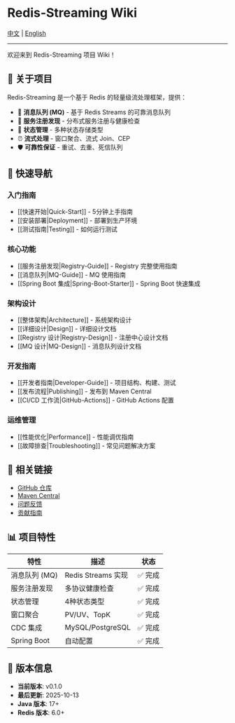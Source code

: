 # Redis-Streaming Wiki

[中文](Home) | [English](Home-en)

---

欢迎来到 Redis-Streaming 项目 Wiki！

## 📖 关于项目

Redis-Streaming 是一个基于 Redis 的轻量级流处理框架，提供：
- 🔄 **消息队列 (MQ)** - 基于 Redis Streams 的可靠消息队列
- 📡 **服务注册发现** - 分布式服务注册与健康检查
- 💾 **状态管理** - 多种状态存储类型
- ⏰ **流式处理** - 窗口聚合、流式 Join、CEP
- 🛡️ **可靠性保证** - 重试、去重、死信队列

## 🚀 快速导航

### 入门指南
- [[快速开始|Quick-Start]] - 5分钟上手指南
- [[安装部署|Deployment]] - 部署到生产环境
- [[测试指南|Testing]] - 如何运行测试

### 核心功能
- [[服务注册发现|Registry-Guide]] - Registry 完整使用指南
- [[消息队列|MQ-Guide]] - MQ 使用指南
- [[Spring Boot 集成|Spring-Boot-Starter]] - Spring Boot 快速集成

### 架构设计
- [[整体架构|Architecture]] - 系统架构设计
- [[详细设计|Design]] - 详细设计文档
- [[Registry 设计|Registry-Design]] - 注册中心设计文档
- [[MQ 设计|MQ-Design]] - 消息队列设计文档

### 开发指南
- [[开发者指南|Developer-Guide]] - 项目结构、构建、测试
- [[发布流程|Publishing]] - 发布到 Maven Central
- [[CI/CD 工作流|GitHub-Actions]] - GitHub Actions 配置

### 运维管理
- [[性能优化|Performance]] - 性能调优指南
- [[故障排查|Troubleshooting]] - 常见问题解决方案

## 🔗 相关链接

- [GitHub 仓库](https://github.com/cuihairu/redis-streaming)
- [Maven Central](https://search.maven.org/search?q=g:io.github.cuihairu.redis-streaming)
- [问题反馈](https://github.com/cuihairu/redis-streaming/issues)
- [贡献指南](https://github.com/cuihairu/redis-streaming/blob/main/CONTRIBUTING.md)

## 📊 项目特性

| 特性 | 描述 | 状态 |
|------|------|------|
| 消息队列 (MQ) | Redis Streams 实现 | ✅ 完成 |
| 服务注册发现 | 多协议健康检查 | ✅ 完成 |
| 状态管理 | 4种状态类型 | ✅ 完成 |
| 窗口聚合 | PV/UV、TopK | ✅ 完成 |
| CDC 集成 | MySQL/PostgreSQL | ✅ 完成 |
| Spring Boot | 自动配置 | ✅ 完成 |

## 📝 版本信息

- **当前版本**: v0.1.0
- **最后更新**: 2025-10-13
- **Java 版本**: 17+
- **Redis 版本**: 6.0+
